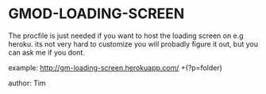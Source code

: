 # GMOD-LOADING-SCREEN

The procfile is just needed if you want to host the loading screen on e.g heroku.
its not very hard to customize you will probadly figure it out, but you can ask me if you dont.

example: http://gm-loading-screen.herokuapp.com/  +(?p=folder)

author: Tim
